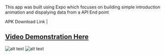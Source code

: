 This app was built using Expo which focuses on building simple introduction animation and dispalying data from a API End point 


APK Download Link | 



[Video Demonstration Here](https://res.cloudinary.com/df2q7cryi/video/upload/v1612353551/20210203_171557.mp4_mxxlf1.mp4)
------------------

![alt text](https://res.cloudinary.com/df2q7cryi/image/upload/v1612355032/playon1_j501bw.png)
![alt text](https://res.cloudinary.com/df2q7cryi/image/upload/v1612355033/playon2_vme5fx.png)
